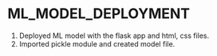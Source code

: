 # ML_MODEL_DEPLOYMENT
1. Deployed ML model with the flask app and html, css files.
2. Imported pickle module and created model file.
